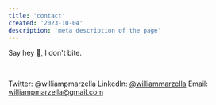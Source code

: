 ```yaml
---
title: 'contact'
created: '2023-10-04'
description: 'meta description of the page'
---
```


Say hey 👋, I don't bite.

<br/>

Twitter: @williampmarzella
LinkedIn: [@williammarzella](https://www.linkedin.com/in/williammarzella/)
Email: [williampmarzella@gmail.com](mailto:williampmarzella@gmail.com)
